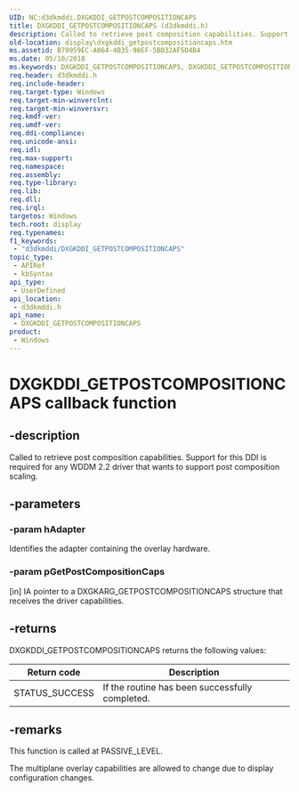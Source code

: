 ```yaml
---
UID: NC:d3dkmddi.DXGKDDI_GETPOSTCOMPOSITIONCAPS
title: DXGKDDI_GETPOSTCOMPOSITIONCAPS (d3dkmddi.h)
description: Called to retrieve post composition capabilities. Support for this DDI is required for any WDDM 2.2 driver that wants to support post composition scaling.
old-location: display\dxgkddi_getpostcompositioncaps.htm
ms.assetid: B79959EC-A064-4B35-98EF-5B032AF5D4B4
ms.date: 05/10/2018
ms.keywords: DXGKDDI_GETPOSTCOMPOSITIONCAPS, DXGKDDI_GETPOSTCOMPOSITIONCAPS callback, DXGKDDI_GETPOSTCOMPOSITIONCAPS callback function [Display Devices], d3dkmddi/DXGKDDI_GETPOSTCOMPOSITIONCAPS, display.dxgkddi_getpostcompositioncaps
req.header: d3dkmddi.h
req.include-header: 
req.target-type: Windows
req.target-min-winverclnt: 
req.target-min-winversvr: 
req.kmdf-ver: 
req.umdf-ver: 
req.ddi-compliance: 
req.unicode-ansi: 
req.idl: 
req.max-support: 
req.namespace: 
req.assembly: 
req.type-library: 
req.lib: 
req.dll: 
req.irql: 
targetos: Windows
tech.root: display
req.typenames: 
f1_keywords:
 - "d3dkmddi/DXGKDDI_GETPOSTCOMPOSITIONCAPS"
topic_type:
 - APIRef
 - kbSyntax
api_type:
 - UserDefined
api_location:
 - d3dkmddi.h
api_name:
 - DXGKDDI_GETPOSTCOMPOSITIONCAPS
product:
 - Windows
---
```


# DXGKDDI_GETPOSTCOMPOSITIONCAPS callback function

## -description

Called to retrieve post composition capabilities. Support for this DDI is required for any WDDM 2.2 driver that wants to support post composition scaling.

## -parameters

### -param hAdapter

Identifies the adapter containing the overlay hardware.

### -param pGetPostCompositionCaps

[in] IA pointer to a DXGKARG_GETPOSTCOMPOSITIONCAPS structure that receives the driver capabilities.

## -returns

DXGKDDI_GETPOSTCOMPOSITIONCAPS returns the following values:

|Return code|Description|
|--- |--- |
|STATUS_SUCCESS|If the routine has been successfully completed.|

## -remarks

This function is called at PASSIVE_LEVEL.

The multiplane overlay capabilities are allowed to change due to display configuration changes.

